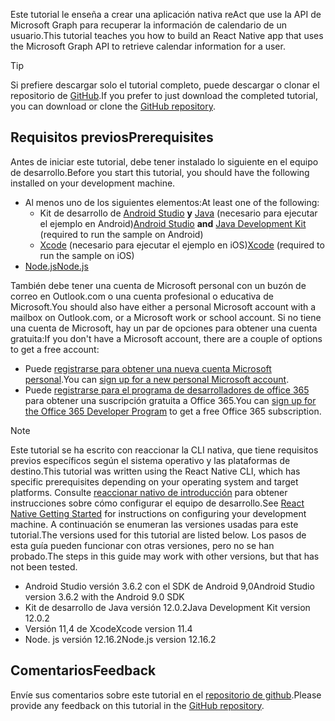 <!-- markdownlint-disable MD002 MD041 -->

<span data-ttu-id="fe3e4-101">Este tutorial le enseña a crear una aplicación nativa reAct que use la API de Microsoft Graph para recuperar la información de calendario de un usuario.</span><span class="sxs-lookup"><span data-stu-id="fe3e4-101">This tutorial teaches you how to build an React Native app that uses the Microsoft Graph API to retrieve calendar information for a user.</span></span>

> [!TIP]
> <span data-ttu-id="fe3e4-102">Si prefiere descargar solo el tutorial completo, puede descargar o clonar el repositorio de [GitHub](https://github.com/microsoftgraph/msgraph-training-react-native).</span><span class="sxs-lookup"><span data-stu-id="fe3e4-102">If you prefer to just download the completed tutorial, you can download or clone the [GitHub repository](https://github.com/microsoftgraph/msgraph-training-react-native).</span></span>

## <a name="prerequisites"></a><span data-ttu-id="fe3e4-103">Requisitos previos</span><span class="sxs-lookup"><span data-stu-id="fe3e4-103">Prerequisites</span></span>

<span data-ttu-id="fe3e4-104">Antes de iniciar este tutorial, debe tener instalado lo siguiente en el equipo de desarrollo.</span><span class="sxs-lookup"><span data-stu-id="fe3e4-104">Before you start this tutorial, you should have the following installed on your development machine.</span></span>

- <span data-ttu-id="fe3e4-105">Al menos uno de los siguientes elementos:</span><span class="sxs-lookup"><span data-stu-id="fe3e4-105">At least one of the following:</span></span>
  - <span data-ttu-id="fe3e4-106">Kit de desarrollo de [Android Studio](https://developer.android.com/studio/) **y** [Java](https://jdk.java.net) (necesario para ejecutar el ejemplo en Android)</span><span class="sxs-lookup"><span data-stu-id="fe3e4-106">[Android Studio](https://developer.android.com/studio/) **and** [Java Development Kit](https://jdk.java.net) (required to run the sample on Android)</span></span>
  - <span data-ttu-id="fe3e4-107">[Xcode](https://developer.apple.com/xcode/) (necesario para ejecutar el ejemplo en iOS)</span><span class="sxs-lookup"><span data-stu-id="fe3e4-107">[Xcode](https://developer.apple.com/xcode/) (required to run the sample on iOS)</span></span>
- [<span data-ttu-id="fe3e4-108">Node.js</span><span class="sxs-lookup"><span data-stu-id="fe3e4-108">Node.js</span></span>](https://nodejs.org)

<span data-ttu-id="fe3e4-109">También debe tener una cuenta de Microsoft personal con un buzón de correo en Outlook.com o una cuenta profesional o educativa de Microsoft.</span><span class="sxs-lookup"><span data-stu-id="fe3e4-109">You should also have either a personal Microsoft account with a mailbox on Outlook.com, or a Microsoft work or school account.</span></span> <span data-ttu-id="fe3e4-110">Si no tiene una cuenta de Microsoft, hay un par de opciones para obtener una cuenta gratuita:</span><span class="sxs-lookup"><span data-stu-id="fe3e4-110">If you don't have a Microsoft account, there are a couple of options to get a free account:</span></span>

- <span data-ttu-id="fe3e4-111">Puede [registrarse para obtener una nueva cuenta Microsoft personal](https://signup.live.com/signup?wa=wsignin1.0&rpsnv=12&ct=1454618383&rver=6.4.6456.0&wp=MBI_SSL_SHARED&wreply=https://mail.live.com/default.aspx&id=64855&cbcxt=mai&bk=1454618383&uiflavor=web&uaid=b213a65b4fdc484382b6622b3ecaa547&mkt=E-US&lc=1033&lic=1).</span><span class="sxs-lookup"><span data-stu-id="fe3e4-111">You can [sign up for a new personal Microsoft account](https://signup.live.com/signup?wa=wsignin1.0&rpsnv=12&ct=1454618383&rver=6.4.6456.0&wp=MBI_SSL_SHARED&wreply=https://mail.live.com/default.aspx&id=64855&cbcxt=mai&bk=1454618383&uiflavor=web&uaid=b213a65b4fdc484382b6622b3ecaa547&mkt=E-US&lc=1033&lic=1).</span></span>
- <span data-ttu-id="fe3e4-112">Puede [registrarse para el programa de desarrolladores de office 365](https://developer.microsoft.com/office/dev-program) para obtener una suscripción gratuita a Office 365.</span><span class="sxs-lookup"><span data-stu-id="fe3e4-112">You can [sign up for the Office 365 Developer Program](https://developer.microsoft.com/office/dev-program) to get a free Office 365 subscription.</span></span>

> [!NOTE]
> <span data-ttu-id="fe3e4-113">Este tutorial se ha escrito con reaccionar la CLI nativa, que tiene requisitos previos específicos según el sistema operativo y las plataformas de destino.</span><span class="sxs-lookup"><span data-stu-id="fe3e4-113">This tutorial was written using the React Native CLI, which has specific prerequisites depending on your operating system and target platforms.</span></span> <span data-ttu-id="fe3e4-114">Consulte [reaccionar nativo de introducción](https://reactnative.dev/docs/environment-setup) para obtener instrucciones sobre cómo configurar el equipo de desarrollo.</span><span class="sxs-lookup"><span data-stu-id="fe3e4-114">See [React Native Getting Started](https://reactnative.dev/docs/environment-setup) for instructions on configuring your development machine.</span></span> <span data-ttu-id="fe3e4-115">A continuación se enumeran las versiones usadas para este tutorial.</span><span class="sxs-lookup"><span data-stu-id="fe3e4-115">The versions used for this tutorial are listed below.</span></span> <span data-ttu-id="fe3e4-116">Los pasos de esta guía pueden funcionar con otras versiones, pero no se han probado.</span><span class="sxs-lookup"><span data-stu-id="fe3e4-116">The steps in this guide may work with other versions, but that has not been tested.</span></span>
>
> - <span data-ttu-id="fe3e4-117">Android Studio versión 3.6.2 con el SDK de Android 9,0</span><span class="sxs-lookup"><span data-stu-id="fe3e4-117">Android Studio version 3.6.2 with the Android 9.0 SDK</span></span>
> - <span data-ttu-id="fe3e4-118">Kit de desarrollo de Java versión 12.0.2</span><span class="sxs-lookup"><span data-stu-id="fe3e4-118">Java Development Kit version 12.0.2</span></span>
> - <span data-ttu-id="fe3e4-119">Versión 11,4 de Xcode</span><span class="sxs-lookup"><span data-stu-id="fe3e4-119">Xcode version 11.4</span></span>
> - <span data-ttu-id="fe3e4-120">Node. js versión 12.16.2</span><span class="sxs-lookup"><span data-stu-id="fe3e4-120">Node.js version 12.16.2</span></span>

## <a name="feedback"></a><span data-ttu-id="fe3e4-121">Comentarios</span><span class="sxs-lookup"><span data-stu-id="fe3e4-121">Feedback</span></span>

<span data-ttu-id="fe3e4-122">Envíe sus comentarios sobre este tutorial en el [repositorio de github](https://github.com/microsoftgraph/msgraph-training-react-native).</span><span class="sxs-lookup"><span data-stu-id="fe3e4-122">Please provide any feedback on this tutorial in the [GitHub repository](https://github.com/microsoftgraph/msgraph-training-react-native).</span></span>
